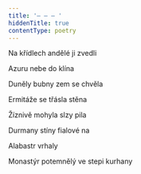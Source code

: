 ```yaml
---
title: '– – – '
hiddenTitle: true
contentType: poetry
---
```


<section>

Na křídlech andělé ji zvedli

Azuru nebe do klína

Duněly bubny zem se chvěla

Ermitáže se třásla stěna

Žíznivě mohyla slzy pila

Durmany stíny fialové na

Alabastr vrhaly

Monastýr potemnělý ve stepi kurhany

</section>

